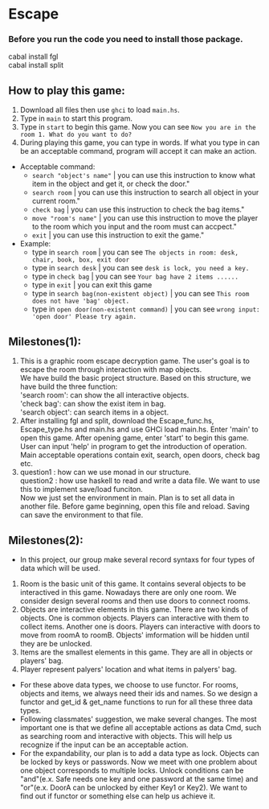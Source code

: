 # Escape

<!-- Instell the packages -->
<!-- It will take many times -->
### Before you run the code you need to install those package.
cabal install fgl  
cabal install split  


How to play this game:  
------
1. Download all files then use `ghci` to load `main.hs`.
2. Type in `main` to start this program.
3. Type in `start` to begin this game. Now you can see `Now you are in the room 1. What do you want to do?`
4. During playing this game, you can type in words. If what you type in can be an acceptable command, program will accept it can make an action.  
* Acceptable command:  
     * `search "object's name"`                               | you can use this instruction to know what item in the object and get it, or check the door."  
     * `search room`                                        | you can use this instruction to search all object in your current room."  
     * `check bag`                                          | you can use this instruction to check the bag items."  
     * `move "room's name"`                                   | you can use this instruction to move the player to the room which you input and the room must can accpect."  
     * `exit`                                               | you can use this instruction to exit the game."  
* Example:  
     * type in `search room`                                  | you can see `The objects in room: desk, chair, book, box, exit door`  
     * type in `search desk`                                  | you can see `desk is lock, you need a key.`  
     * type in `check bag`                                    | you can see `Your bag have 2 items ......`
     * type in `exit`                                         | you can exit this game
     * type in `search bag(non-existent object)`              | you can see `This room does not have 'bag' object.`  
     * type in `open door(non-existent command)`              | you can see `wrong input: 'open door' Please try again.`

<!-- 1. A brief description of your project goals (you can take this from your project proposal), and your current progress toward achieving those goals.
     2. Instructions for how to run your project (e.g. which file to load in GHCi), including several example inputs, if applicable.
     3. In Milestone #1: a list of 2–4 design questions that you have about your project, that you would like to discuss during the workshop.-->
Milestones(1):  
----- 
1. This is a graphic room escape decryption game. The user's goal is to escape the room through interaction with map objects.  
   We have build the basic project structure. Based on this structure, we have build the three function:   
   'search room': can show the all interactive objects.  
   'check bag': can show the exist item in bag.  
   'search object': can search items in a object.  
2. After installing fgl and split, download the Escape_func.hs, Escape_type.hs and main.hs and use GHCi load main.hs. Enter 'main' to open this game. After opening game, enter 'start' to begin this game. User can input 'help' in program to get the introduction of operation. Main acceptable operations contain exit, search, open doors, check bag etc. 
3. question1 : how can we use monad in our structure.   
   question2 : how use haskell to read and write a data file. We want to use this to implement save/load funciton.  
               Now we just set the environment in main. Plan is to set all data in another file. Before game beginning, open this file and                 reload. Saving can save the environment to that file.   
   
Milestones(2):  
-----  
* In this project, our group make several record syntaxs for four types of data which will be used.  
1. Room is the basic unit of this game. It contains several objects to be interactived in this game. Nowadays there are only one room. We consider design several rooms and then use doors to connect rooms.  
2. Objects are interactive elements in this game. There are two kinds of objects. One is common objects. Players can interactive with them to collect items. Another one is doors. Players can interactive with doors to move from roomA to roomB. Objects' imformation will be hidden until they are be unlocked.  
3. Items are the smallest elements in this game. They are all in objects or players' bag.  
4. Player represent palyers' location and what items in palyers' bag.  
* For these above data types, we choose to use functor. For rooms, objects and items, we always need their ids and names. So we design a functor and get_id & get_name functions to run for all these three data types.  
* Following classmates' suggestion, we make several changes. The most important one is that we define all acceptable actions as data Cmd, such as searching room and interactive with objects. This will help us recognize if the input can be an acceptable action.  
* For the expandability, our plan is to add a data type as lock. Objects can be locked by keys or passwords. Now we meet with one problem about one object corresponds to multiple locks. Unlock conditions can be "and"(e.x. Safe needs one key and one password at the same time) and "or"(e.x. DoorA can be unlocked by either Key1 or Key2). We want to find out if functor or something else can help us achieve it.
